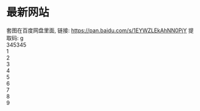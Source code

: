 # 最新网站
套图在百度网盘里面, 链接: https://pan.baidu.com/s/1EYWZLEkAhNN0PjY 提取码: g<br>
345345<br>
1<br>
2<br>
3<br>
4<br>
5<br>
6<br>
7<br>
8<br>
9<br>









